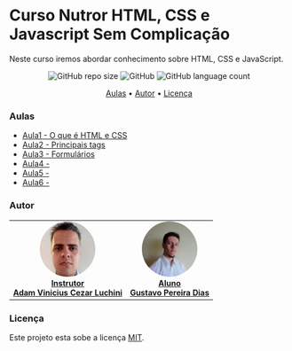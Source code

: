 # Curso Nutror HTML, CSS e Javascript Sem Complicação
Neste curso iremos abordar conhecimento sobre HTML, CSS e JavaScript.

<p align="center">
	<img alt="GitHub repo size" src="https://img.shields.io/github/repo-size/gpd38/cursoNutrorHtmlCssJavascriptSemComplicacao">
	<img alt="GitHub" src="https://img.shields.io/github/license/gpd38/cursoNutrorHtmlCssJavascriptSemComplicacao">
	<img alt="GitHub language count" src="https://img.shields.io/github/languages/count/gpd38/cursoNutrorHtmlCssJavascriptSemComplicacao">
</p>

<p align="center">
	<a href="#Aulas">Aulas</a> •
	<a href="#Autor">Autor</a> •
	<a href="#Licença">Licença</a>
</p>

### Aulas

* [Aula1 - O que é HTML e CSS](https://github.com/gpd38/cursoNutrorHtmlCssJavascriptSemComplicacao/blob/main/codigo/aula1.md)
* [Aula2 - Principais tags](https://github.com/gpd38/cursoNutrorHtmlCssJavascriptSemComplicacao/blob/main/codigo/aula2.md)
* [Aula3 - Formulários](https://github.com/gpd38/cursoNutrorHtmlCssJavascriptSemComplicacao/blob/main/codigo/aula3.md)
* [Aula4 - ](ttps://github.com/gpd38/cursoNutrorHtmlCssJavascriptSemComplicacao/blob/main/codigo/aula4.md)
* [Aula5 - ](ttps://github.com/gpd38/cursoNutrorHtmlCssJavascriptSemComplicacao/blob/main/codigo/aula5.md)
* [Aula6 - ](ttps://github.com/gpd38/cursoNutrorHtmlCssJavascriptSemComplicacao/blob/main/codigo/aula6.md)

### Autor

<table>
	<tr>
		<td align="center">
			<a href="https://www.linkedin.com/in/adamviniciusqa/">
				<img style="border-radius: 50%;" src="https://github.com/gpd38/cursoNutrorLogicaDeProgramacao/blob/master/img/adam.png" width="100px;" alt=""/>
				<br /><b>Instrutor<br>Adam Vinicius Cezar Luchini</b>
			</a>
			<br />
		</td>
		<td align="center">
			<a href="https://www.linkedin.com/in/gustavopereiradias">
				<img style="border-radius: 50%;" src="https://github.com/gpd38/cursoNutrorLogicaDeProgramacao/blob/master/img/gustavo.png" width="100px;" alt=""/>
				<br /><b>Aluno<br>Gustavo Pereira Dias</b>
			</a>
			<br />
		</td>
	</tr>
</table>


### Licença

Este projeto esta sobe a licença [MIT](./LICENSE).
